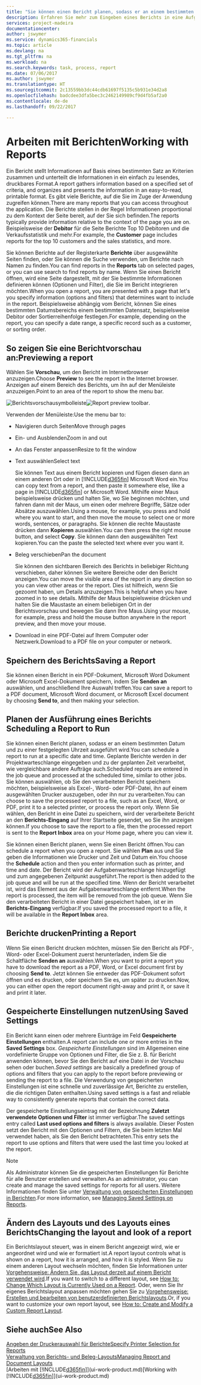 ```yaml
---
title: "Sie können einen Bericht planen, sodass er an einem bestimmten Datum und zu einer festgelegten Uhrzeit ausgeführt wird | Microsoft Docs"
description: Erfahren Sie mehr zum Eingeben eines Berichts in eine Aufgabenwarteschlange und das Planen der Verarbeitung an einem bestimmten Datum und Uhrzeit.
services: project-madeira
documentationcenter: 
author: jswymer
ms.service: dynamics365-financials
ms.topic: article
ms.devlang: na
ms.tgt_pltfrm: na
ms.workload: na
ms.search.keywords: task, process, report
ms.date: 07/06/2017
ms.author: jswymer
ms.translationtype: HT
ms.sourcegitcommit: 2c13559bb3dc44cdb61697f5135c5b931e34d2a8
ms.openlocfilehash: badcdee3dfa5bec3c2462149989cf9d4fb5af2a0
ms.contentlocale: de-de
ms.lasthandoff: 09/22/2017

---
```

# <a name="working-with-reports"></a><span data-ttu-id="24f22-103">Arbeiten mit Berichten</span><span class="sxs-lookup"><span data-stu-id="24f22-103">Working with Reports</span></span>
<span data-ttu-id="24f22-104">Ein Bericht stellt Informationen auf Basis eines bestimmten Satz an Kriterien zusammen und unterteilt die Informationen in ein einfach zu lesendes, druckbares Format.</span><span class="sxs-lookup"><span data-stu-id="24f22-104">A report gathers information based on a specified set of criteria, and organizes and presents the information in an easy-to-read, printable format.</span></span> <span data-ttu-id="24f22-105">Es gibt viele Berichte, auf die Sie im Zuge der Anwendung zugreifen können.</span><span class="sxs-lookup"><span data-stu-id="24f22-105">There are many reports that you can access throughout the application.</span></span> <span data-ttu-id="24f22-106">Die Berichte stellen in der Regel Informationen proportional zu dem Kontext der Seite bereit, auf der Sie sich befinden.</span><span class="sxs-lookup"><span data-stu-id="24f22-106">The reports typically provide information relative to the context of the page you are on.</span></span> <span data-ttu-id="24f22-107">Beispielsweise der **Debitor** für die Seite Berichte Top 10 Debitoren und die Verkaufsstatistik und mehr.</span><span class="sxs-lookup"><span data-stu-id="24f22-107">For example, the **Customer** page includes reports for the top 10 customers and the sales statistics, and more.</span></span>

<span data-ttu-id="24f22-108">Sie können Berichte auf der Registerkarte **Berichte** über ausgewählte Seiten finden, oder Sie können die Suche verwenden, um Berichte nach Namen zu finden.</span><span class="sxs-lookup"><span data-stu-id="24f22-108">You can find reports in the **Reports** tab on selected pages, or you can use search to find reports by name.</span></span> <span data-ttu-id="24f22-109">Wenn Sie einen Bericht öffnen, wird eine Seite dargestellt, mit der Sie bestimmte Informationen definieren können (Optionen und Filter), die Sie im Bericht integrieren möchten.</span><span class="sxs-lookup"><span data-stu-id="24f22-109">When you open a report, you are presented with a page that let's you specify information (options and filters) that determines want to include in the report.</span></span> <span data-ttu-id="24f22-110">Beispielsweise abhängig vom Bericht, können Sie eines bestimmten Datumsbereichs einem bestimmten Datensatz, beispielsweise Debitor oder Sortierreihenfolge festlegen.</span><span class="sxs-lookup"><span data-stu-id="24f22-110">For example, depending on the report, you can specify a date range, a specific record such as a customer, or sorting order.</span></span>

## <a name="previewing-a-report"></a><span data-ttu-id="24f22-111">So zeigen Sie eine Berichtvorschau an:</span><span class="sxs-lookup"><span data-stu-id="24f22-111">Previewing a report</span></span>
<span data-ttu-id="24f22-112">Wählen Sie **Vorschau**, um den Bericht im Internetbrowser anzuzeigen.</span><span class="sxs-lookup"><span data-stu-id="24f22-112">Choose **Preview** to see the report in the Internet browser.</span></span> <span data-ttu-id="24f22-113">Anzeigen auf einem Bereich des Berichts, um ihn auf der Menüleiste anzuzeigen.</span><span class="sxs-lookup"><span data-stu-id="24f22-113">Point to an area of the report to show the menu bar.</span></span>  

<span data-ttu-id="24f22-114">![Berichtsvorschausymbolleiste](media/report_viewer.png "Berichtsvorschausymbolleiste")</span><span class="sxs-lookup"><span data-stu-id="24f22-114">![Report preview toolbar](media/report_viewer.png "Report preview toolbar").</span></span>

<span data-ttu-id="24f22-115">Verwenden der Menüleiste:</span><span class="sxs-lookup"><span data-stu-id="24f22-115">Use the menu bar to:</span></span>

-   <span data-ttu-id="24f22-116">Navigieren durch Seiten</span><span class="sxs-lookup"><span data-stu-id="24f22-116">Move through pages</span></span>
-   <span data-ttu-id="24f22-117">Ein- und Ausblenden</span><span class="sxs-lookup"><span data-stu-id="24f22-117">Zoom in and out</span></span>
-   <span data-ttu-id="24f22-118">An das Fenster anpassen</span><span class="sxs-lookup"><span data-stu-id="24f22-118">Resize to fit the window</span></span>
-   <span data-ttu-id="24f22-119">Text auswählen</span><span class="sxs-lookup"><span data-stu-id="24f22-119">Select text</span></span>

    <span data-ttu-id="24f22-120">Sie können Text aus einem Bericht kopieren und fügen diesen dann an einem anderen Ort oder in [!INCLUDE[d365fin](includes/d365fin_md.md)] Microsoft Word ein.</span><span class="sxs-lookup"><span data-stu-id="24f22-120">You can copy text from a report, and then paste it somewhere else, like a page in [!INCLUDE[d365fin](includes/d365fin_md.md)] or Microsoft Word.</span></span>  <span data-ttu-id="24f22-121">Mithilfe einer Maus beispielsweise drücken und halten Sie, wo Sie beginnen möchten, und fahren dann mit der Maus, um einen oder mehrere Begriffe, Sätze oder Absätze auszuwählen.</span><span class="sxs-lookup"><span data-stu-id="24f22-121">Using a mouse, for example, you press and hold where you want to start, and then move the mouse to select one or more words, sentences, or paragraphs.</span></span> <span data-ttu-id="24f22-122">Sie können die rechte Maustaste drücken dann **Kopieren** auswählen.</span><span class="sxs-lookup"><span data-stu-id="24f22-122">You can then press the right mouse button, and select **Copy**.</span></span> <span data-ttu-id="24f22-123">Sie können dann den ausgewählten Text kopieren.</span><span class="sxs-lookup"><span data-stu-id="24f22-123">You can the paste the selected text where ever you want it.</span></span>
-   <span data-ttu-id="24f22-124">Beleg verschieben</span><span class="sxs-lookup"><span data-stu-id="24f22-124">Pan the document</span></span>

    <span data-ttu-id="24f22-125">Sie können den sichtbaren Bereich des Berichts in beliebiger Richtung verschieben, daher können Sie weitere Bereiche oder den Bericht anzeigen.</span><span class="sxs-lookup"><span data-stu-id="24f22-125">You can move the visible area of the report in any direction so you can view other areas or the report.</span></span> <span data-ttu-id="24f22-126">Dies ist hilfreich, wenn Sie gezoomt haben, um Details anzuzeigen.</span><span class="sxs-lookup"><span data-stu-id="24f22-126">This is helpful when you have zoomed in to see details.</span></span>  <span data-ttu-id="24f22-127">Mithilfe der Maus beispielsweise drücken und halten Sie die Maustaste an einem beliebigen Ort in der  Berichtsvorschau und bewegen Sie dann Ihre Maus.</span><span class="sxs-lookup"><span data-stu-id="24f22-127">Using your mouse, for example, press and hold the mouse button anywhere in the report preview, and then move your mouse.</span></span>

-   <span data-ttu-id="24f22-128">Download in eine PDF-Datei auf Ihrem Computer oder Netzwerk.</span><span class="sxs-lookup"><span data-stu-id="24f22-128">Download to a PDF file on your computer or network.</span></span>


## <a name="saving-a-report"></a><span data-ttu-id="24f22-129">Speichern des Berichts</span><span class="sxs-lookup"><span data-stu-id="24f22-129">Saving a Report</span></span>
<span data-ttu-id="24f22-130">Sie können einen Bericht in ein PDF-Dokument, Microsoft Word Dokument oder Microsoft Excel-Dokument speichern, indem Sie **Senden an** auswählen, und anschließend Ihre Auswahl treffen.</span><span class="sxs-lookup"><span data-stu-id="24f22-130">You can save a report to a PDF document, Microsoft Word document, or Microsoft Excel document by choosing **Send to**, and then making your selection.</span></span> 

## <span data-ttu-id="24f22-131"><a name="ScheduleReport"></a>Planen der Ausführung eines Berichts</span><span class="sxs-lookup"><span data-stu-id="24f22-131"><a name="ScheduleReport"></a> Scheduling a Report to Run</span></span>
<span data-ttu-id="24f22-132">Sie können einen Bericht planen, sodass er an einem bestimmten Datum und zu einer festgelegten Uhrzeit ausgeführt wird.</span><span class="sxs-lookup"><span data-stu-id="24f22-132">You can schedule a report to run at a specific date and time.</span></span> <span data-ttu-id="24f22-133">Geplante Berichte werden in der Projektwarteschlange eingegeben und zu der geplanten Zeit verarbeitet, wie vergleichbare andere Aufträge auch.</span><span class="sxs-lookup"><span data-stu-id="24f22-133">Scheduled reports are entered in the job queue and processed at the scheduled time, similar to other jobs.</span></span> <span data-ttu-id="24f22-134">Sie können auswählen, ob Sie den verarbeiteten Bericht speichern möchten, beispielsweise als Excel-, Word- oder PDF-Datei, ihn auf einem ausgewählten Drucker auszugeben, oder ihn nur zu verarbeiten.</span><span class="sxs-lookup"><span data-stu-id="24f22-134">You can choose to save the processed report to a file, such as an Excel, Word, or PDF, print it to a selected printer, or process the report only.</span></span> <span data-ttu-id="24f22-135">Wenn Sie wählen, den Bericht in eine Datei zu speichern, wird der verarbeitete Bericht an den **Berichts-Eingang** auf Ihrer Startseite gesendet, wo Sie ihn anzeigen können.</span><span class="sxs-lookup"><span data-stu-id="24f22-135">If you choose to save the report to a file, then the processed report is sent to the **Report Inbox** area on your Home page, where you can view it.</span></span>

<span data-ttu-id="24f22-136">Sie können einen Bericht planen, wenn Sie einen Bericht öffnen.</span><span class="sxs-lookup"><span data-stu-id="24f22-136">You can schedule a report when you open a report.</span></span> <span data-ttu-id="24f22-137">Sie wählen **Plan** aus und Sie geben die Informationen wie Drucker und Zeit und Datum ein.</span><span class="sxs-lookup"><span data-stu-id="24f22-137">You choose the **Schedule** action and then you enter information such as printer, and time and date.</span></span> <span data-ttu-id="24f22-138">Der Bericht wird der Aufgabenwarteschlange hinzugefügt und zum angegebenen Zeitpunkt ausgeführt.</span><span class="sxs-lookup"><span data-stu-id="24f22-138">The report is then added to the job queue and will be run at the specified time.</span></span> <span data-ttu-id="24f22-139">Wenn der Bericht verarbeitet ist, wird das Element aus der Aufgabenwarteschlange entfernt.</span><span class="sxs-lookup"><span data-stu-id="24f22-139">When the report is processed, the item will be removed from the job queue.</span></span> <span data-ttu-id="24f22-140">Wenn Sie den verarbeiteten Bericht in einer Datei gespeichert haben, ist er im **Berichts-Eingang** verfügbar.</span><span class="sxs-lookup"><span data-stu-id="24f22-140">If you saved the processed report to a file, it will be available in the **Report Inbox** area.</span></span>

## <span data-ttu-id="24f22-141"><a name="PrintReport"></a>Berichte drucken</span><span class="sxs-lookup"><span data-stu-id="24f22-141"><a name="PrintReport"></a>Printing a Report</span></span>
<span data-ttu-id="24f22-142">Wenn Sie einen Bericht drucken möchten, müssen Sie den Bericht als PDF-, Word- oder Excel-Dokument zuerst herunterladen, indem Sie die Schaltfläche **Senden an** auswählen.</span><span class="sxs-lookup"><span data-stu-id="24f22-142">When you want to print a report you have to download the report as a PDF, Word, or Excel document first by choosing **Send to**.</span></span> <span data-ttu-id="24f22-143">Jetzt können Sie entweder das PDF-Dokument sofort öffnen und es drucken, oder speichern Sie es, um später zu drucken.</span><span class="sxs-lookup"><span data-stu-id="24f22-143">Now, you can either open the report document right-away and print it, or save it and print it later.</span></span>

## <a name="using-saved-settings"></a><span data-ttu-id="24f22-144">Gespeicherte Einstellungen nutzen</span><span class="sxs-lookup"><span data-stu-id="24f22-144">Using Saved Settings</span></span>
<span data-ttu-id="24f22-145">Ein Bericht kann einen oder mehrere Eiunträge im Feld **Gespeicherte Einstellungen** enthalten.</span><span class="sxs-lookup"><span data-stu-id="24f22-145">A report can include one or more entries in the **Saved Settings** box.</span></span> <span data-ttu-id="24f22-146">*Gespeicherte Einstellungen* sind im Allgemeinen eine vordefinierte Gruppe von Optionen und Filter, die Sie z. B. für Bericht anwenden können, bevor Sie den Bericht auf eine Datei in der Vorschau sehen oder buchen.</span><span class="sxs-lookup"><span data-stu-id="24f22-146">*Saved settings* are basically a predefined group of options and filters that you can apply to the report before previewing or sending the report to a file.</span></span> <span data-ttu-id="24f22-147">Die Verwendung von gespeicherten Einstellungen ist eine schnelle und zuverlässige Art, Berichte zu erstellen, die die richtigen Daten enthalten.</span><span class="sxs-lookup"><span data-stu-id="24f22-147">Using saved settings is a fast and reliable way to consistently generate reports that contain the correct data.</span></span>

<span data-ttu-id="24f22-148">Der gespeicherte Einstellungseintrag mit der Bezeichnung **Zuletzt verwendete Optionen und Filter** ist immer verfügbar.</span><span class="sxs-lookup"><span data-stu-id="24f22-148">The saved settings entry called **Last used options and filters** is always available.</span></span> <span data-ttu-id="24f22-149">Dieser Posten setzt den Bericht mit den Optionen und Filtern, die Sie beim letzten Mal verwendet haben, als Sie den Bericht betrachteten.</span><span class="sxs-lookup"><span data-stu-id="24f22-149">This entry sets the report to use options and filters that were used the last time you looked at the report.</span></span>

>[!NOTE]
><span data-ttu-id="24f22-150">Als Administrator können Sie die gespeicherten Einstellungen für Berichte für alle Benutzer erstellen und verwalten.</span><span class="sxs-lookup"><span data-stu-id="24f22-150">As an administrator, you can create and manage the saved settings for reports for all users.</span></span> <span data-ttu-id="24f22-151">Weitere Informationen finden Sie unter [Verwaltung von gespeicherten Einstellungen in Berichten](reports-saving-reusing-settings.md).</span><span class="sxs-lookup"><span data-stu-id="24f22-151">For more information, see [Managing Saved Settings on Reports](reports-saving-reusing-settings.md).</span></span>

## <a name="changing-the-layout-and-look-of-a-report"></a><span data-ttu-id="24f22-152">Ändern des Layouts und des Layouts eines Berichts</span><span class="sxs-lookup"><span data-stu-id="24f22-152">Changing the layout and look of a report</span></span>
<span data-ttu-id="24f22-153">Ein Berichtslayout steuert, was in einem Bericht angezeigt wird, wie er angeordnet wird und wie er formatiert ist.</span><span class="sxs-lookup"><span data-stu-id="24f22-153">A report layout controls what is shown on a report, how it is arranged, and how it is styled.</span></span> <span data-ttu-id="24f22-154">Wenn Sie zu einem anderen Layout wechseln möchten, finden Sie Informationen unter [Vorgehensweise: Ändern Sie, das Layout derzeit auf einem Bericht verwendet wird](ui-how-change-layout-currently-used-report.md).</span><span class="sxs-lookup"><span data-stu-id="24f22-154">If you want to switch to a different layout, see [How to: Change Which Layout is Currently Used on a Report](ui-how-change-layout-currently-used-report.md).</span></span> <span data-ttu-id="24f22-155">Oder, wenn Sie Ihr eigenes Berichtslayout anpassen möchten gehen Sie zu [Vorgehensweise: Erstellen und bearbeiten von benutzerdefinierten Berichtslayouts](ui-how-create-custom-report-layout.md).</span><span class="sxs-lookup"><span data-stu-id="24f22-155">Or, if you want to customize your own report layout, see [How to: Create and Modify a Custom Report Layout](ui-how-create-custom-report-layout.md).</span></span>

## <a name="see-also"></a><span data-ttu-id="24f22-156">Siehe auch</span><span class="sxs-lookup"><span data-stu-id="24f22-156">See Also</span></span>
[<span data-ttu-id="24f22-157">Angeben der Druckerauswahl für Berichte</span><span class="sxs-lookup"><span data-stu-id="24f22-157">Specify Printer Selection for Reports</span></span>](ui-specify-printer-selection-reports.md)  
[<span data-ttu-id="24f22-158">Verwaltung von Berichts- und Beleg-Layouts</span><span class="sxs-lookup"><span data-stu-id="24f22-158">Managing Report and Document Layouts</span></span>](ui-manage-report-layouts.md)  
<span data-ttu-id="24f22-159">[Arbeiten mit [!INCLUDE[d365fin](includes/d365fin_md.md)]](ui-work-product.md)</span><span class="sxs-lookup"><span data-stu-id="24f22-159">[Working with [!INCLUDE[d365fin](includes/d365fin_md.md)]](ui-work-product.md)</span></span>

